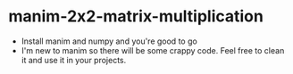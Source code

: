 # manim-2x2-matrix-multiplication  
- Install manim and numpy and you're good to go  
- I'm new to manim so there will be some crappy code. Feel free to clean it and use it in your projects.  
